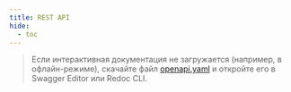```yaml
---
title: REST API
hide:
  - toc
---
```


<!-- Подключаем Redoc -->
<script src="https://cdn.redoc.ly/redoc/latest/bundles/redoc.standalone.min.js"></script>

<redoc spec-url="openapi.yaml"
       hide-download-button="false"
       expand-responses="200,400"
       path-in-middle-panel="true"
       lazy-rendering="true"></redoc>

> Если интерактивная документация не загружается (например, в офлайн-режиме), скачайте файл [openapi.yaml](openapi.yaml) и откройте его в Swagger Editor или Redoc CLI. 